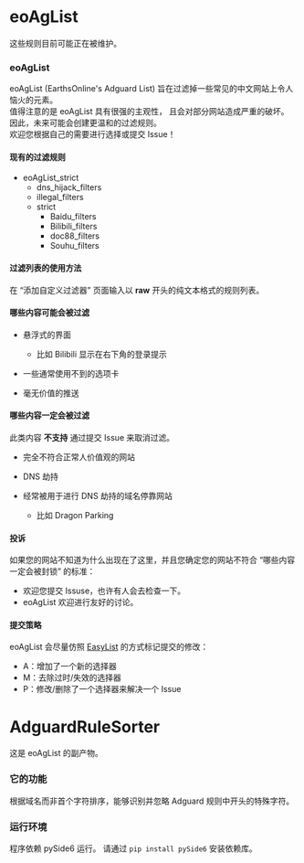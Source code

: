 # eoAgList
这些规则目前可能正在被维护。

### eoAgList
eoAgList (EarthsOnline's Adguard List) 旨在过滤掉一些常见的中文网站上令人恼火的元素。  
值得注意的是 eoAgList 具有很强的主观性， 且会对部分网站造成严重的破坏。  
因此，未来可能会创建更温和的过滤规则。  
欢迎您根据自己的需要进行选择或提交 Issue！  

#### 现有的过滤规则
* eoAgList_strict
  * dns_hijack_filters
  * illegal_filters
  * strict
    * Baidu_filters
    * Bilibili_filters
    * doc88_filters
    * Souhu_filters

#### 过滤列表的使用方法
在 “添加自定义过滤器” 页面输入以 **raw** 开头的纯文本格式的规则列表。

#### 哪些内容可能会被过滤
* 悬浮式的界面

  * 比如 Bilibili 显示在右下角的登录提示

* 一些通常使用不到的选项卡
* 毫无价值的推送

#### 哪些内容一定会被过滤
此类内容 **不支持** 通过提交 Issue 来取消过滤。

* 完全不符合正常人价值观的网站
* DNS 劫持
* 经常被用于进行 DNS 劫持的域名停靠网站

  * 比如 Dragon Parking

#### 投诉
如果您的网站不知道为什么出现在了这里，并且您确定您的网站不符合 “哪些内容一定会被封锁” 的标准：  
* 欢迎您提交 Issuse，也许有人会去检查一下。  
* eoAgList 欢迎进行友好的讨论。

#### 提交策略
eoAgList 会尽量仿照 [EasyList](https://github.com/easylist/easylist/?tab=readme-ov-file#commit-policy) 的方式标记提交的修改：  
* A：增加了一个新的选择器
* M：去除过时/失效的选择器
* P：修改/删除了一个选择器来解决一个 Issue

# AdguardRuleSorter
这是 eoAgList 的副产物。

### 它的功能
根据域名而非首个字符排序，能够识别并忽略 Adguard 规则中开头的特殊字符。

### 运行环境
程序依赖 pySide6 运行。
请通过 ``` pip install pySide6 ``` 安装依赖库。
